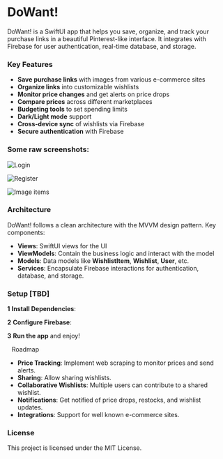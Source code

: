# DoWant!
DoWant! is a SwiftUI app that helps you save, organize, and track your purchase links in a beautiful Pinterest-like interface. It integrates with Firebase for user authentication, real-time database, and storage.

### Key Features
* **Save purchase links** with images from various e-commerce sites
* **Organize links** into customizable wishlists
* **Monitor price changes** and get alerts on price drops
* **Compare prices** across different marketplaces
* **Budgeting tools** to set spending limits
* **Dark/Light mode** support
* **Cross-device sync** of wishlists via Firebase
* **Secure authentication** with Firebase

### Some raw screenshots:
![Login](https://github.com/brbergami/ux/blob/main/ux/dowant/screenshots/1.png?raw=true)

![Register](https://github.com/brbergami/ux/blob/main/ux/dowant/screenshots/2.png?raw=true)

![Image items](https://github.com/brbergami/ux/blob/main/ux/dowant/screenshots/3.png?raw=true)

### Architecture
DoWant! follows a clean architecture with the MVVM design pattern. Key components:
* **Views**: SwiftUI views for the UI
* **ViewModels**: Contain the business logic and interact with the model
* **Models**: Data models like **WishlistItem**, **Wishlist**, **User**, etc.
* **Services**: Encapsulate Firebase interactions for authentication, database, and storage.

### Setup [TBD]
**1** **Install Dependencies**:

**2** **Configure Firebase**:
	
**3** **Run the app** and enjoy!

⠀Roadmap
* **Price Tracking**: Implement web scraping to monitor prices and send alerts.
* **Sharing**: Allow sharing wishlists.
* **Collaborative Wishlists**: Multiple users can contribute to a shared wishlist.
* **Notifications**: Get notified of price drops, restocks, and wishlist updates.
* **Integrations**: Support for well known e-commerce sites.

### License
This project is licensed under the MIT License.
